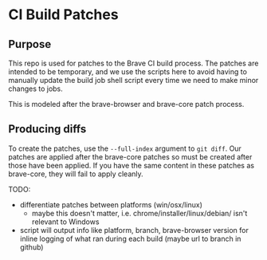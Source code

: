 # CI Build Patches

## Purpose

This repo is used for patches to the Brave CI build process. The patches are intended to be temporary,
and we use the scripts here to avoid having to manually update the build job shell script every time we need
to make minor changes to jobs.

This is modeled after the brave-browser and brave-core patch process.

## Producing diffs

To create the patches, use the `--full-index` argument to `git diff`. Our patches are applied after the
brave-core patches so must be created after those have been applied. If you have the same content in these
patches as brave-core, they will fail to apply cleanly.

TODO:

* differentiate patches between platforms (win/osx/linux)
  * maybe this doesn't matter, i.e. chrome/installer/linux/debian/ isn't relevant to Windows
* script will output info like platform, branch, brave-browser version for inline logging of
 what ran during each build (maybe url to branch in github)
